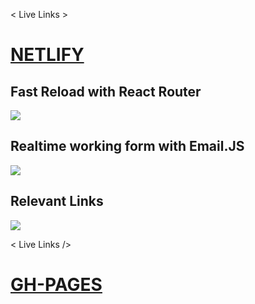 < Live Links >
# [NETLIFY](https://sanid.netlify.app/)

## Fast Reload with React Router 
![](https://github.com/CalvinJamesHeath/sanid/blob/master/imagenes/home.jpg)

## Realtime working form with Email.JS
![](https://github.com/CalvinJamesHeath/sanid/blob/master/imagenes/form.jpg)

## Relevant Links 
![](https://github.com/CalvinJamesHeath/sanid/blob/master/imagenes/footer.jpg)


< Live Links />

# [GH-PAGES](https://calvinjamesheath.github.io/sanid/)
